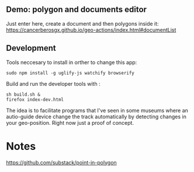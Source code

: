 ## Demo: polygon and documents editor

Just enter here, create a document and then polygons inside it:
https://cancerberosgx.github.io/geo-actions/index.html#documentList

## Development

Tools neccesary to install in orther to change this app:

    sudo npm install -g uglify-js watchify browserify

Build and run the developer tools with :
    
    sh build.sh & 
    firefox index-dev.html

The idea is to facilitate programs that I've seen in some museums where an autio-guide device change the track automatically by detecting changes in your geo-position. Right now just a proof of concept. 

# Notes

https://github.com/substack/point-in-polygon